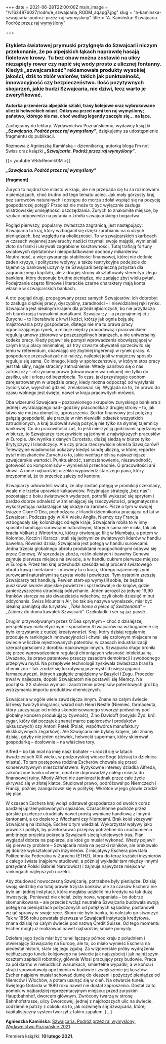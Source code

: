 +++
date = 2021-06-28T22:00:00Z
main_image = "/v1624876027/rodm/e_szwajcaria_RODM_aqapg7.jpg"
slug = "a-kaminska-szwajcaria-podroz-przez-raj-wymyslony"
title = "A. Kamińska: Szwajcaria. Podróż przez raj wymyślony"

+++
### **Etykieta światowej prymuski przylgnęła do Szwajcarii niczym przekonanie, że po alpejskich łąkach naprawdę hasają fioletowe krowy. Tu bez obaw można zostawić na ulicy niezapięty rower czy napić się wody prosto z ulicznej fontanny. Kiedyś „szwajcarskość” reklamowała produkty wysokiej jakości, dziś to zbiór walorów, takich jak punktualność, innowacyjność czy bezpieczeństwo. Ilość pozytywnych skojarzeń, jakie budzi Szwajcaria, nie dziwi, lecz warto je zweryfikować.**

**Autorka przemierza alpejskie szlaki, trasy kolejowe oraz wybrukowane uliczki helweckich miast. Odkrywa przed nami ten raj wymyślony; państwo, którego nie ma, choć według legendy zaczęło się… na łące.**

Zachęcamy do lektury. Wydawnictwu Poznańskiemu, wydawcy książki **_„Szwajcaria. Podróż przez raj wymyślony”_**, dziękujemy za udostępnienie fragmentu do publikacji.

Rozmowa z Agnieszką Kamińską – dziennikarką, autorką bloga I’m not Swiss oraz książki **_„Szwajcaria. Podróż przez raj wymyślony”_**. 

{{< youtube VBdxReomk0M >}}

**_„Szwajcaria. Podróż przez raj wymyślony”_**

**(fragment)**

Zurych to najdroższe miasto w kraju, ale nie przepada się tu za rozmowami o pieniądzach, choć trudno od tego tematu uciec. Jak mały górzysty kraj, bez surowców naturalnych i dostępu do morza zdołał wspiąć się na pozycję gospodarczej potęgi? Przecież nie może to być wyłącznie zasługa mistrzowskiej umiejętności oszczędzania. Zurych to znakomite miejsce, by szukać odpowiedzi na pytania o źródła szwajcarskiego bogactwa.

Pogląd pierwszy, popularny zwłaszcza zagranicą, jest następujący: Szwajcaria to kraj, który wzbogacił się dzięki zarabianiu na cudzych pieniądzach, bez względu na okoliczności. To w szwajcarskich skarbcach w czasach wojennej zawieruchy naziści trzymali swoje majątki, wymieniali złoto na franki i ukrywali zagrabione kosztowności. Tutaj trafiają fortuny światowych dyktatorów i nieopodatkowane dochody miliarderów. Neutralność, a więc gwarancja stabilności finansowej, której nie dotknie żaden kryzys, i polityczne wpływy, a także restrykcyjne podejście do tajemnicy bankowej uczyniły ze Szwajcarii bezpieczną przystań dla zagranicznego kapitału, ale z drugiej strony ukształtowały stereotyp złego bankiera, który deponuje brudne pieniądze, nie zadając zbyt wielu pytań. Podejrzanie często filmowe i literackie czarne charaktery mają konta właśnie w szwajcarskich bankach.

A oto pogląd drugi, propagowany przez samych Szwajcarów: ich dobrobyt to zasługa ciężkiej pracy, dyscypliny, zaradności – i niewidzialnej ręki rynku. Szwajcaria jest idealnym krajem dla przedsiębiorczych, bo nie przytłacza ich biurokracją i wysokimi podatkami. Szwajcarzy – a przynajmniej ci z Zurychu – to liberałowie z krwi i kości, którzy jak ognia boją się majstrowania przy gospodarce, dlatego nie ma tu prawa pracy ograniczającego rynek, a relacje między pracodawcą i pracownikiem regulują umowy zbiorowe w poszczególnych branżach, a nie uniwersalny kodeks pracy. Kiedy pojawił się pomysł wprowadzenia obowiązującej w całym kraju płacy minimalnej, aż trzy czwarte obywateli sprzeciwiło się temu w referendum, obawiając się zbytniej ingerencji w rynek pracy. A gospodarce przeszkadzać nie należy, najlepiej jeśli w magiczny sposób reguluje się sama. Co innego, kiedy w społeczeństwie, w którym etos pracy jest tak silny, nagle stracimy zatrudnienie. Wtedy państwo się o nas zatroszczy – otrzymamy prawo (obwarowane warunkami) nie tylko do zasiłku, ale i urlopu od bezrobocia. To czas, jaki przysługuje osobom zarejestrowanym w urzędzie pracy, kiedy można odpocząć od wysyłania życiorysów, wyjechać gdzieś, zrelaksować się. Wygląda na to, że prawo do czasu wolnego jest święte, nawet w kraju pracowitych mrówek.

Oba wizerunki Szwajcara – pozbawionego skrupułów zuryskiego bankiera z jednej i wyrabiającego nad- godziny pracoholika z drugiej strony – to, jak łatwo się można domyślić, uproszczenia. Sektor finansowy jest potężną gałęzią gospodarki, ale pracuje w nim niewielki odsetek wszystkich zatrudnionych, a kraj budował swoją pozycję nie tylko na słynnej tajemnicy bankowej. Co do pracowitości zaś, to jeśli mierzyć ją godzinami spędzanymi w biurze, to Szwajcarzy rzeczywiście są jednymi z największych pracusiów w Europie. Jak wynika z danych Eurostatu, dłużej siedzą w biurze tylko Brytyjczycy i Islandczycy. Ale czy praca rzeczywiście określa Szwajcarów? Telewizyjne wiadomości pokazały kiedyś sondę uliczną, w której reporter pytał mieszkańców Zurychu o to, jakie według nich są najważniejsze szwajcarskie wartości. Punktualność, samostanowienie, niezawodność, gotowość do kompromisów – wymieniali przechodnie. O pracowitości ani słowa. A mnie najbardziej urzekła wypowiedź starszego pana, który przypomniał, że to przecież zależy od kantonu.

Szwajcarzy udowodnili światu, że aby zostać potęgą w produkcji czekolady, wcale nie trzeba uprawiać kakaowców. Przyjmując strategię „bez nas” i pozostając z boku światowych wydarzeń, potrafili wykazać się sprytem i bardzo dobrze odnaleźć w zmieniającej się rzeczywistości, pragmatycznie wykorzystując nadarzające się okazje na zarobek. Pisze o tym w swojej książce Clare O’Dea, pochodząca z Irlandii dziennikarka pracująca od lat w Szwajcarii. Podczas gdy w XIX wieku Anglia, Niemcy czy Francja wzbogacały się, kolonizując odległe kraje, Szwajcaria robiła to w inny sposób: handlując surowcami naturalnymi, których sama nie miała, tak jak bracia Volkart z Winterthuru, którzy otwierając filię w Mumbaju, a potem w Kolombo, Koczin i Karaczi, stali się jednymi ze światowych liderów w handlu bawełną. Również dzisiaj Szwajcaria jest potęgą w handlu surowcami. Jedna trzecia globalnego obrotu produktami ropopochodnymi odbywa się przez Genewę. W sprzedaży zboża, roślin oleistych i bawełny Genewa zajmuje pierwsze miejsce na świecie, a w handlu cukrem pierwsze miejsce w Europie. Przez ten kraj przechodzi sześćdziesiąt procent światowego obrotu kawą i metalami – i mówimy tu o kraju, którego najcenniejszymi surowcami naturalnymi są czysta woda i powietrze. Tym ostatnim zresztą Szwajcarzy też handlują. Pewien start-up wymyślił sobie, że będzie puszkował świeże alpejskie powietrze i sprzedawał je do krajów, gdzie zanieczyszczenia utrudniają oddychanie. Jeden aerozol za jedyne 19,90 franków starcza na sto dwadzieścia wdechów, czyli około dziesięć minut oddychania. Swiss Mountain Air, bo tak się nazywa wynalazek, miał być idealną pamiątką dla turystów. „_Take home a piece of Switzerland_” – „Zabierz do domu kawałek Szwajcarii”. Czekoladki i ser są już passé.

Drugim przywoływanym przez O’Dea sprytnym – choć z dzisiejszej perspektywy mało etycznym – sposobem Szwajcarów na wzbogacenie się było korzystanie z cudzej kreatywności. Kraj, który dzisiaj regularnie przoduje w rankingach innowacyjności i chwali się czołowym miejscem na świecie w liczbie rejestrowanych patentów, w czasach industrializacji czerpał garściami z dorobku naukowego innych. Szwajcaria długo broniła się przed wprowadzeniem regulacji chroniących własność intelektualną. Uważano, że prawo patentowe przeczy zasadom demokracji i swobodnego przepływu myśli. Na przepływie technologii zyskiwała zwłaszcza branża chemiczna – tak zrodził się lukratywny przemysł i dzisiejsi giganci farmaceutyczni, których zagłębie znajdziemy w Bazylei i Zugu. Proceder trwał w najlepsze, dopóki Szwajcarom nie postawili się Niemcy. Na początku XX stulecia wymusili zaostrzenie przepisów patentowych groźbą wstrzymania importu produktów chemicznych.

Szwajcaria w ogóle wiele zawdzięcza innym. Znane na całym świecie biznesy tworzyli imigranci, wśród nich Henri Nestlé (Niemiec, farmaceuta, który zaczynając od mleka skondensowanego stworzył podwaliny pod globalny koncern produkujący żywność), Zino Davidoﬀ (rosyjski Żyd, król cygar, który dał początek znanej marce papierosów i produktów luksusowych) czy Antoni Patek (Polak, współtwórca manufaktury ekskluzywnych zegarków). Ale Szwajcaria nie byłaby krajem, jaki znamy dzisiaj, gdyby nie jeden człowiek, helwecki superman, który skierował gospodarkę – dosłownie – na właściwe tory.

Alfred – bo tak miał na imię nasz bohater – urodził się w latach dwudziestych XIX wieku, w podzuryskiej wiosce Enge (dzisiaj to dzielnica miasta). To tam postępowa rodzina Escherów chowała się przed konserwatywnym mieszczaństwem. Ryzykowne interesy dziadka Alfreda, zakończone bankructwem, omal nie doprowadziły całego miasta do finansowej ruiny. Młody Alfred nie zamierzał jednak przez całe życie ukrywać się w złotej klatce. Studiował prawo, podróżował po Niemczech i Francji, później zaangażował się w politykę. Wkrótce w jego głowie zrodził się plan.

W czasach Eschera kraj wciąż odstawał gospodarczo od swoich coraz bardziej uprzemysłowionych sąsiadów. Czasochłonne podróże przez górskie przełęcze utrudniały nawet prostą wymianę handlową z innymi kantonami, a co dopiero z Włochami czy Niemcami. Brak kolei skazywał Szwajcarię na izolację. Escher o tym wiedział. Wykorzystał wpływy jako prawnik i polityk, by przeforsować przepisy potrzebne do uruchomienia ambitnego projektu pokrycia Szwajcarii siecią kolejowych tras. Plan wyglądał dobrze na papierze, ale ktoś go musiał wykonać. Wtedy pojawił się pierwszy problem – Szwajcaria miała na pęczki rolników, ale brakowało jej dobrze wykształconych inżynierów. Z inicjatywy Eschera powstała Politechnika Federalna w Zurychu (ETHZ), która do teraz kształci inżynierów z całego świata (najpierw studiował, a później wykładał tam między innymi prezydent Polski Gabriel Narutowicz) i zajmuje najwyższe miejsca w rankingach najlepszych uczelni.

Aby zbudować nowoczesną Szwajcarię, potrzebne były pieniądze. Dzisiaj swoją siedzibę ma tutaj prawie trzysta banków, ale za czasów Eschera nie było ani jednej instytucji, która mogłaby udzielić mu kredytu na tak dużą inwestycję. Ponieważ nie chciał, żeby nowa, wspaniała – bo dobrze skomunikowana – ale przecież wciąż neutralna Szwajcaria budowała swoją potęgę na pieniądzach pożyczonych od potężnych sąsiadów, postanowił wziąć sprawy w swoje ręce. Skoro nie było banku, to należało go stworzyć. Tak w 1856 roku powstała pierwsza w Szwajcarii instytucja kredytowa, znana dzisiaj na całym świecie pod nazwą Credit Suisse. Od tego momentu Escher mógł już realizować nawet najbardziej śmiałe pomysły.

Dziełem jego życia miał być tunel łączący północ kraju z południem i otwierający Szwajcarię na Europę, ale to, co miało wynieść Eschera na piedestał historii, stało się jego zgubą. Za wizjonerskie próby wydrążenia najdłuższego tunelu kolejowego na świecie jak najszybciej i jak najniższym kosztem zapłacili robotnicy, głównie Włosi pracujący przy budowie. Praca za pół darmo w nieludzkich warunkach, śmiertelne wypadki, a w końcu i strajki spowodowały opóźnienia w budowie i zwiększenie jej kosztów. Escher najpierw musiał schować dumę do kieszeni i pożyczyć pieniądze od Niemców i Włochów, a potem usunąć się w cień. Na otwarcie tunelu Świętego Gotarda w 1880 roku nawet nie dostał zaproszenia. Dostał za to pomnik w najbardziej reprezentacyjnym miejscu: przed zuryskim Hauptbahnhof, dworcem głównym. Zwrócony twarzą w stronę Bahnhofstrasse, ulicy Dworcowej, jednej z najdroższych ulic na świecie, codziennie patrzy z cokołu na to, jak rozwinęła się Szwajcaria, której kapitalistyczny system tworzył z takim zapałem. \[...\]

**Agnieszka Kamińska**: [Szwajcaria. Podróż przez raj wymyślony, Wydawnictwo Poznańskie 2021](https://wydawnictwopoznanskie.pl/produkt/szwajcaria-podroz-przez-raj-wymyslony/ "https://wydawnictwopoznanskie.pl/produkt/szwajcaria-podroz-przez-raj-wymyslony/").

Premiera książki: **10 lutego 2021**.